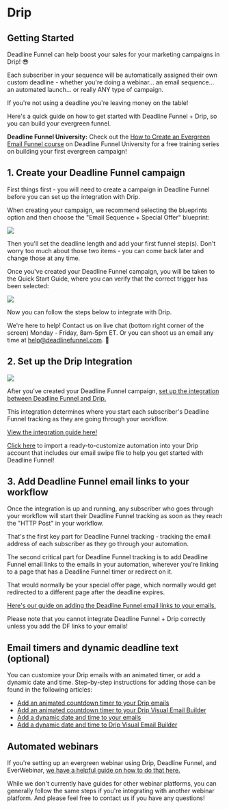 # Drip

## Getting Started

Deadline Funnel can help boost your sales for your marketing campaigns in Drip! 😎

Each subscriber in your sequence will be automatically assigned their own custom deadline - whether you're doing a webinar... an email sequence... an automated launch... or really ANY type of campaign.

If you're not using a deadline you're leaving money on the table!

Here's a quick guide on how to get started with Deadline Funnel + Drip, so you can build your evergreen funnel.

**Deadline Funnel University:** Check out the [How to Create an Evergreen Email Funnel course](https://university.deadlinefunnel.com/courses/evergreen) on Deadline Funnel University for a free training series on building your first evergreen campaign!

## 1. Create your Deadline Funnel campaign

First things first - you will need to create a campaign in Deadline Funnel before you can set up the integration with Drip.

When creating your campaign, we recommend selecting the blueprints option and then choose the "Email Sequence + Special Offer" blueprint:

![](https://d33v4339jhl8k0.cloudfront.net/docs/assets/53974d6ce4b0c76107b109d1/images/5dfd10952c7d3a7e9ae5636c/file-4mxM9o3U2U.png)

Then you'll set the deadline length and add your first funnel step\(s\). Don't worry too much about those two items - you can come back later and change those at any time.

Once you've created your Deadline Funnel campaign, you will be taken to the Quick Start Guide, where you can verify that the correct trigger has been selected:

![](https://d33v4339jhl8k0.cloudfront.net/docs/assets/53974d6ce4b0c76107b109d1/images/5dfd11032c7d3a7e9ae56377/file-Y7B45ZIrXI.png)

Now you can follow the steps below to integrate with Drip.

We're here to help! Contact us on live chat \(bottom right corner of the screen\) Monday - Friday, 8am-5pm ET. Or you can shoot us an email any time at help@deadlinefunnel.com. 🙂

## 2. Set up the Drip Integration

![](https://d33v4339jhl8k0.cloudfront.net/docs/assets/53974d6ce4b0c76107b109d1/images/5a62670d0428632faf61fdd6/file-%20jliP0O8lwa.png)

After you've created your Deadline Funnel campaign, [set up the integration between Deadline Funnel and Drip.](https://documentation.deadlinefunnel.com/article/291-how-to-integrate-%20deadline-funnel-with-drip-api)

This integration determines where you start each subscriber's Deadline Funnel tracking as they are going through your workflow.

[View the integration guide here!](https://documentation.deadlinefunnel.com/article/291-how-to-integrate-%20deadline-funnel-with-drip-api)

[Click here](https://www.getdrip.com/shared_workflows/c4a07d0460a6762ba1d2) to import a ready-to-customize automation into your Drip account that includes our email swipe file to help you get started with Deadline Funnel!

## 3. Add Deadline Funnel email links to your workflow

Once the integration is up and running, any subscriber who goes through your workflow will start their Deadline Funnel tracking as soon as they reach the "HTTP Post" in your workflow.

That's the first key part for Deadline Funnel tracking - tracking the email address of each subscriber as they go through your automation.

The second critical part for Deadline Funnel tracking is to add Deadline Funnel email links to the emails in your automation, wherever you're linking to a page that has a Deadline Funnel timer or redirect on it.

That would normally be your special offer page, which normally would get redirected to a different page after the deadline expires.

[Here's our guide on adding the Deadline Funnel email links to your emails. ](https://documentation.deadlinefunnel.com/article/16-expiring-links)

Please note that you cannot integrate Deadline Funnel + Drip correctly unless you add the DF links to your emails!

## Email timers and dynamic deadline text \(optional\)

You can customize your Drip emails with an animated timer, or add a dynamic date and time. Step-by-step instructions for adding those can be found in the following articles:

* [Add an animated countdown timer to your Drip emails](https://documentation.deadlinefunnel.com/article/280-how-to-add-email-countdown-code-to-drip)
* [Add an animated countdown timer to your Drip Visual Email Builder](https://documentation.deadlinefunnel.com/article/565-how-to-add-email-countdown-code-to-drip-visual-builder)
* [Add a dynamic date and time to your emails](https://documentation.deadlinefunnel.com/article/503-how-to-add-a-dynamic-date-and-time-to-drip-email)
* [Add a dynamic date and time to Drip Visual Email Builder](https://documentation.deadlinefunnel.com/article/566-how-to-add-a-dynamic-date-and-time-to-drip-visual-email-builder)

## Automated webinars

If you're setting up an evergreen webinar using Drip, Deadline Funnel, and EverWebinar, [we have a helpful guide on how to do that here.](https://documentation.deadlinefunnel.com/article/496-how-to-integrate-%20everwebinar-with-deadline-funnel-drip-new)

While we don't currently have guides for other webinar platforms, you can generally follow the same steps if you're integrating with another webinar platform. And please feel free to contact us if you have any questions!

